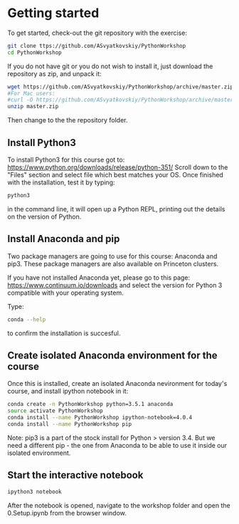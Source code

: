 # Getting started

To get started, check-out the git repository with the exercise:

```bash
git clone ttps://github.com/ASvyatkovskiy/PythonWorkshop
cd PythonWorkshop
```
If you do not have git or you do not wish to install it, just download the repository as zip, and unpack it:

```bash
wget https://github.com/ASvyatkovskiy/PythonWorkshop/archive/master.zip
#For Mac users:
#curl -O https://github.com/ASvyatkovskiy/PythonWorkshop/archive/master.zip
unzip master.zip
```

Then change to the the repository folder.

## Install Python3

To install Python3 for this course got to: https://www.python.org/downloads/release/python-351/
Scroll down to the "Files" section and select file which best matches your OS.
Once finished with the installation, test it by typing:

```bash
python3
```

in the command line, it will open up a Python REPL, printing out the details on the version of Python.

## Install Anaconda and pip

Two package managers are going to use for this course: Anaconda and pip3. 
These  package managers are also available on Princeton clusters. 

If you have not installed Anaconda yet, please go to this page: https://www.continuum.io/downloads
and select the version for Python 3 compatible with your operating system.

Type:

```bash
conda --help
```

to confirm the installation is succesful.

## Create isolated Anaconda environment for the course

Once this is installed, create an isolated Anaconda nevironment for today's course, and install ipython notebook in it:

```bash
conda create -n PythonWorkshop python=3.5.1 anaconda
source activate PythonWorkshop
conda install --name PythonWorkshop ipython-notebook=4.0.4
conda install --name PythonWorkshop pip
```

Note: pip3 is a part of the stock install for Python > version 3.4. But we need a different pip - the one from Anaconda to be able to use it inside our isolated environment.

## Start the interactive notebook

```bash
ipython3 notebook
```

After the notebook is opened, navigate to the workshop folder and open the 0.Setup.ipynb from the browser window.

